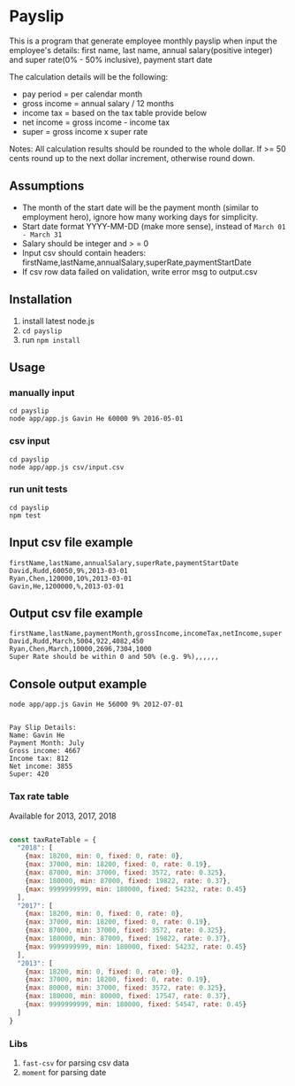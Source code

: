 # Payslip

This is a program that generate employee monthly payslip when input the employee's details: first name, last name, annual salary(positive integer) and super rate(0% - 50% inclusive), payment start date


The calculation details will be the following:
<ul>
<li>pay period = per calendar month</li>
<li>gross income = annual salary / 12 months</li>
<li>income tax = based on the tax table provide below</li>
<li>net income = gross income - income tax</li>
<li>super = gross income x super rate</li>
</ul>

Notes: All calculation results should be rounded to the whole dollar. If >= 50 cents round up to the next dollar increment, otherwise round down.



## Assumptions
* The month of the start date will be the payment month (similar to employment hero), ignore how many working days for simplicity.
* Start date format YYYY-MM-DD (make more sense), instead of `March 01 - March 31`
* Salary should be integer and > = 0
* Input csv should contain headers: firstName,lastName,annualSalary,superRate,paymentStartDate
* If csv row data failed on validation, write error msg to output.csv

## Installation
1. install latest node.js
2. `cd payslip`
3. run `npm install`

## Usage

### manually input
```shell
cd payslip
node app/app.js Gavin He 60000 9% 2016-05-01
```
### csv input

```shell
cd payslip
node app/app.js csv/input.csv
```
### run unit tests
```shell
cd payslip
npm test
```
## Input csv file example
```csv
firstName,lastName,annualSalary,superRate,paymentStartDate
David,Rudd,60050,9%,2013-03-01
Ryan,Chen,120000,10%,2013-03-01
Gavin,He,1200000,%,2013-03-01
```

## Output csv file example
```csv
firstName,lastName,paymentMonth,grossIncome,incomeTax,netIncome,super
David,Rudd,March,5004,922,4082,450
Ryan,Chen,March,10000,2696,7304,1000
Super Rate should be within 0 and 50% (e.g. 9%),,,,,,
```


## Console output example
`node app/app.js Gavin He 56000 9% 2012-07-01
`
```

Pay Slip Details:
Name: Gavin He
Payment Month: July
Gross income: 4667
Income tax: 812
Net income: 3855
Super: 420

```

### Tax rate table 
Available for 2013, 2017, 2018

```javascript

const taxRateTable = {
  "2018": [
    {max: 18200, min: 0, fixed: 0, rate: 0},
    {max: 37000, min: 18200, fixed: 0, rate: 0.19},
    {max: 87000, min: 37000, fixed: 3572, rate: 0.325},
    {max: 180000, min: 87000, fixed: 19822, rate: 0.37},
    {max: 9999999999, min: 180000, fixed: 54232, rate: 0.45}
  ],
  "2017": [
    {max: 18200, min: 0, fixed: 0, rate: 0},
    {max: 37000, min: 18200, fixed: 0, rate: 0.19},
    {max: 87000, min: 37000, fixed: 3572, rate: 0.325},
    {max: 180000, min: 87000, fixed: 19822, rate: 0.37},
    {max: 9999999999, min: 180000, fixed: 54232, rate: 0.45}
  ],
  "2013": [
    {max: 18200, min: 0, fixed: 0, rate: 0},
    {max: 37000, min: 18200, fixed: 0, rate: 0.19},
    {max: 80000, min: 37000, fixed: 3572, rate: 0.325},
    {max: 180000, min: 80000, fixed: 17547, rate: 0.37},
    {max: 9999999999, min: 180000, fixed: 54547, rate: 0.45}
  ]
}
```

### Libs
1. `fast-csv` for parsing csv data
2. `moment` for parsing date

